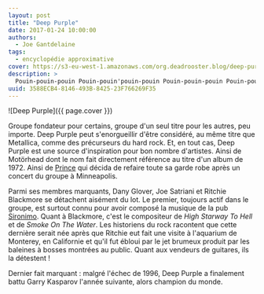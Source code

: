 ```yaml
---
layout: post
title: "Deep Purple"
date: 2017-01-24 10:00:00
authors:
  - Joe Gantdelaine
tags:
  - encyclopédie approximative
cover: https://s3-eu-west-1.amazonaws.com/org.deadrooster.blog/deep-purple-smoke-water.jpg
description: >
  Pouin-pouin-pouin Pouin-pouin'pouin-pouin Pouin-pouin-pouin Pouin-pouiiiiin
uuid: 3588ECB4-8146-493B-8425-23F766269F35
---
```


![Deep Purple]({{ page.cover }})

Groupe fondateur pour certains, groupe d'un seul titre pour les autres, peu
importe. Deep Purple peut s'enorgueillir d'être considéré, au même
titre que Metallica, comme des précurseurs du hard rock. Et, en tout
cas, Deep Purple est une source d'inspiration pour bon nombre
d'artistes. Ainsi de Motörhead dont le nom fait directement référence au
titre d'un album de 1972. Ainsi de [Prince][prince] qui décida de refaire toute sa garde
robe après un concert du groupe à Minneapolis.

Parmi ses membres marquants, Dany Glover, Joe Satriani et Ritchie
Blackmore se détachent aisément du lot. Le premier, toujours actif dans
le groupe, est surtout connu pour avoir composé la musique de la pub
[Sironimo][sironimo].
Quant à Blackmore, c'est le compositeur de _High Starway To Hell_ et de
_Smoke On The Water_. Les historiens du rock racontent que cette dernière
serait née après que Ritchie eut fait une visite à l'aquarium de
Monterey, en Californie et qu'il fut ébloui par le jet brumeux produit
par les baleines à bosses montrées au public. Quant aux vendeurs de
guitares, ils la détestent !

Dernier fait marquant : malgré l'échec de 1996, Deep Purple a finalement
battu Garry Kasparov l'année suivante, alors champion du monde.

[prince]: http://www.deadrooster.org/Prince
[sironimo]: https://www.youtube.com/watch?v=hYWrobj7Rws
